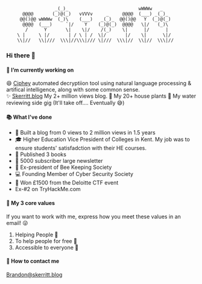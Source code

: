 ```
                  _(_)_                          wWWWw   _
      @@@@       (_)@(_)   vVVVv     _     @@@@  (___) _(_)_
     @@()@@ wWWWw  (_)\    (___)   _(_)_  @@()@@   Y  (_)@(_)
      @@@@  (___)     `|/    Y    (_)@(_)  @@@@   \|/   (_)\
       /      Y       \|    \|/    /(_)    \|      |/      |
    \ |     \ |/       | / \ | /  \|/       |/    \|      \|/
    \\|//   \\|///  \\\|//\\\|/// \|///  \\\|//  \\|//  \\\|// 
```

### Hi there 👋

#### 🔭 I’m currently working on
😄 [Ciphey](https://github.com/Ciphey/Ciphey) automated decryptiion tool using natural language processing & artifical intelligence, along with some common sense.  
✨ [Skerritt.blog](https://skerritt.blog) My 2+ million views blog.
🌻 My 20+ house plants
🌊 My water reviewing side gig (It'll take off.... Eventually 😅)

#### 📚 What I've done

* 🤯 Built a blog from 0 views to 2 million views in 1.5 years
* 🎓 Higher Education Vice President of Colleges in Kent. My job was to ensure students' satisfadction with their HE courses.
* 🔖 Published 3 books
* 💌 5000 subscriber large newsletter
* 🐝 Ex-president of Bee Keeping Society
* 💻 Founding Member of Cyber Security Society
* 🏦 Won £1500 from the Deloitte CTF event
* Ex-#2 on TryHackMe.com

#### 📖 My 3 core values
If you want to work with me, express how you meet these values in an email! 😜
1. Helping People 🦮
2. To help people for free 💸
3. Accessible to everyone 🦽

#### 📱 How to contact me
Brandon@skerritt.blog
